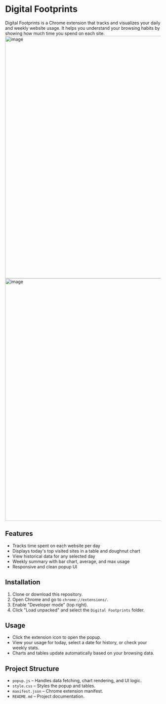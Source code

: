 # Digital Footprints

Digital Footprints is a Chrome extension that tracks and visualizes your daily and weekly website usage. It helps you understand your browsing habits by showing how much time you spend on each site.
<img width="690" height="784" alt="image" src="https://github.com/user-attachments/assets/eaad31de-92bc-4ec2-8d84-34b40100a10e" />
<img width="690" height="784" alt="image" src="https://github.com/user-attachments/assets/eaa3711c-ca59-4944-a5a5-8608fec3e18e" />


## Features

- Tracks time spent on each website per day
- Displays today's top visited sites in a table and doughnut chart
- View historical data for any selected day
- Weekly summary with bar chart, average, and max usage
- Responsive and clean popup UI

## Installation

1. Clone or download this repository.
2. Open Chrome and go to `chrome://extensions/`.
3. Enable "Developer mode" (top right).
4. Click "Load unpacked" and select the `Digital Footprints` folder.

## Usage

- Click the extension icon to open the popup.
- View your usage for today, select a date for history, or check your weekly stats.
- Charts and tables update automatically based on your browsing data.

## Project Structure

- `popup.js` – Handles data fetching, chart rendering, and UI logic.
- `style.css` – Styles the popup and tables.
- `manifest.json` – Chrome extension manifest.
- `README.md` – Project documentation.

